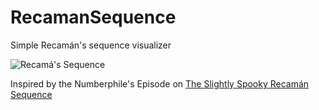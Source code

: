 # RecamanSequence
Simple Recamán's sequence visualizer

![Recamá's Sequence](https://xfx.net/stackoverflow/RecamanSequence/RecamanSequence.png)

Inspired by the Numberphile's Episode on [The Slightly Spooky Recamán Sequence](https://www.youtube.com/watch?v=FGC5TdIiT9U)

